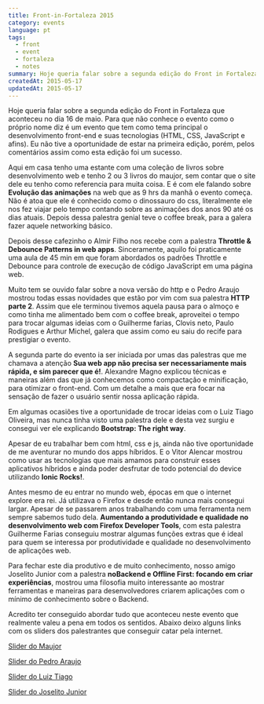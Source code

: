 ```yaml
---
title: Front-in-Fortaleza 2015
category: events
language: pt
tags:
  - front
  - event
  - fortaleza
  - notes
summary: Hoje queria falar sobre a segunda edição do Front in Fortaleza que aconteceu no dia 16 de maio.
createdAt: 2015-05-17
updatedAt: 2015-05-17
---
```


Hoje queria falar sobre a segunda edição do Front in Fortaleza que aconteceu no dia 16 de maio. Para que não conhece o evento como o próprio nome diz é um evento que tem como tema principal o desenvolvimento front-end e suas tecnologias (HTML, CSS, JavaScript e afins). Eu não tive a oportunidade de estar na primeira edição, porém, pelos comentários assim como esta edição foi um sucesso.

Aqui em casa tenho uma estante com uma coleção de livros sobre desenvolvimento web e tenho 2 ou 3 livros do maujor, sem contar que o site dele eu tenho como referencia para muita coisa. E é com ele falando sobre **Evolução das animações** na web que as 9 hrs da manhã o evento começa. Não é atoa que ele é conhecido como o dinossauro do css, literalmente ele nos fez viajar pelo tempo contando sobre as animações dos anos 90 até os dias atuais. Depois dessa palestra genial teve o coffee break, para a galera fazer aquele networking básico.

Depois desse cafezinho o Almir Filho nos recebe com a palestra **Throttle & Debounce Patterns in web apps**. Sinceramente, aquilo foi praticamente uma aula de 45 min em que foram abordados os padrões Throttle e Debounce para controle de execução de código JavaScript em uma página web.

Muito tem se ouvido falar sobre a nova versão do http e o Pedro Araujo mostrou todas essas novidades que estão por vim com sua palestra **HTTP parte 2**. Assim que ele terminou tivemos aquela pausa para o almoço e como tinha me alimentado bem com o coffee break, aproveitei o tempo para trocar algumas ideias com o Guilherme farias, Clovis neto, Paulo Rodigues e Arthur Michel, galera que assim como eu saiu do recife para prestigiar o evento.

A segunda parte do evento ia ser iniciada por umas das palestras que me chamava a atenção **Sua web app não precisa ser necessariamente mais rápida, e sim parecer que é!**. Alexandre Magno explicou técnicas e maneiras além das que já conhecemos como compactação e minificação, para otimizar o front-end. Com um detalhe a mais que era focar na sensação de fazer o usuário sentir nossa aplicação rápida.

Em algumas ocasiões tive a oportunidade de trocar ideias com o Luiz Tiago Oliveira, mas nunca tinha visto uma palestra dele e desta vez surgiu e consegui ver ele explicando **Bootstrap: The right way**.

Apesar de eu trabalhar bem com html, css e js, ainda não tive oportunidade de me aventurar no mundo dos apps híbridos. E o Vitor Alencar mostrou como usar as tecnologias que mais amamos para construir esses aplicativos híbridos e ainda poder desfrutar de todo potencial do device utilizando **Ionic Rocks!**.

Antes mesmo de eu entrar no mundo web, épocas em que o internet explore era rei. Já utilizava o Firefox e desde então nunca mais consegui largar. Apesar de se passarem anos trabalhando com uma ferramenta nem sempre sabemos tudo dela. **Aumentando a produtividade e qualidade no desenvolvimento web com Firefox Developer Tools**, com esta palestra Guilherme Farias conseguiu mostrar algumas funções extras que é ideal para quem se interessa por produtividade e qualidade no desenvolvimento de aplicações web.

Para fechar este dia produtivo e de muito conhecimento, nosso amigo Joselito Junior com a palestra **noBackend e Offline First: focando em criar experiências**, mostrou uma filosofia muito interessante ao mostrar ferramentas e maneiras para desenvolvedores criarem aplicações com o mínimo de conhecimento sobre o Backend.

Acredito ter conseguido abordar tudo que aconteceu neste evento que realmente valeu a pena em todos os sentidos. Abaixo deixo alguns links com os sliders dos palestrantes que conseguir catar pela internet.

[Slider do Maujor](http://www.slideshare.net/Maujor/frontinfortaleza-2015)

[Slider do Pedro Araujo](http://www.slideshare.net/pedrotcaraujo/http-2pdf)

[Slider do Luiz Tiago](https://speakerdeck.com/luiztiago/bootstrap-the-right-way-front-in-fortaleza)

[Slider do Joselito Junior](https://speakerdeck.com/joselitojunior/nobackend-e-offline-first-foque-em-criar-experiencias-number-frontinfortaleza)
